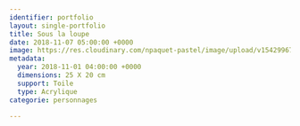 ```yaml
---
identifier: portfolio
layout: single-portfolio
title: Sous la loupe
date: 2018-11-07 05:00:00 +0000
image: https://res.cloudinary.com/npaquet-pastel/image/upload/v1542996736/Sous-la-loupe.jpg
metadata:
  year: 2018-11-01 04:00:00 +0000
  dimensions: 25 X 20 cm
  support: Toile
  type: Acrylique
categorie: personnages

---
```


